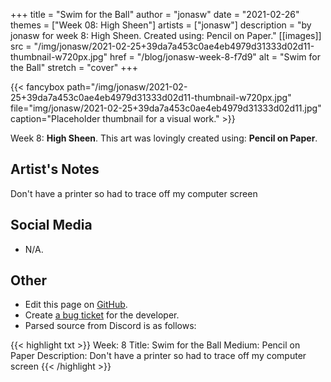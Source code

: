 +++
title =       "Swim for the Ball"
author =      "jonasw"
date =        "2021-02-26"
themes =      ["Week 08: High Sheen"]
artists =     ["jonasw"]
description = "by jonasw for week 8: High Sheen. Created using: Pencil on Paper."
[[images]]
              src = "/img/jonasw/2021-02-25+39da7a453c0ae4eb4979d31333d02d11-thumbnail-w720px.jpg"
              href = "/blog/jonasw-week-8-f7d9"
              alt = "Swim for the Ball"
              stretch = "cover"
+++


{{< fancybox path="/img/jonasw/2021-02-25+39da7a453c0ae4eb4979d31333d02d11-thumbnail-w720px.jpg" file="img/jonasw/2021-02-25+39da7a453c0ae4eb4979d31333d02d11.jpg" caption="Placeholder thumbnail for a visual work." >}}


Week 8: **High Sheen**. This art was lovingly created using: **Pencil on Paper**.

## Artist's Notes

Don't have a printer so had to trace off my computer screen

## Social Media

- N/A.

## Other

- Edit this page on [GitHub](https://github.com/teaminkling/web-refresh/edit/main/content/blog/jonasw-week-8-f7d9.md).
- Create [a bug ticket](https://github.com/teaminkling/web-refresh/issues/new?assignees=&labels=bug&template=problem-report.md&title=) for the developer.
- Parsed source from Discord is as follows:

{{< highlight txt >}}
Week: 8
Title: Swim for the Ball
Medium: Pencil on Paper
Description: 
Don't have a printer so had to trace off my computer screen
{{< /highlight >}}
